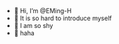 - 👋 Hi, I’m @EMing-H
- 👀 It is so hard to introduce myself
- 🌱 I am so shy
- 💞️ haha

<!---
EMing-H/EMing-H is a ✨ special ✨ repository because its `README.md` (this file) appears on your GitHub profile.
You can click the Preview link to take a look at your changes.
--->
